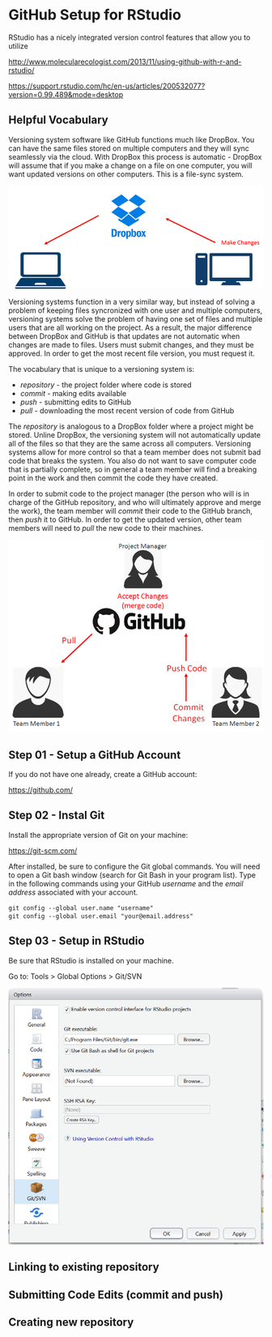 # GitHub Setup for RStudio

RStudio has a nicely integrated version control features that allow you to utilize 




http://www.molecularecologist.com/2013/11/using-github-with-r-and-rstudio/

https://support.rstudio.com/hc/en-us/articles/200532077?version=0.99.489&mode=desktop




## Helpful Vocabulary

Versioning system software like GitHub functions much like DropBox. You can have the same files stored on multiple computers and they will sync seamlessly via the cloud. With DropBox this process is automatic - DropBox will assume that if you make a change on a file on one computer, you will want updated versions on other computers. This is a file-sync system.

![alt text](https://raw.githubusercontent.com/lecy/github-setup-for-rstudio/master/Images/dropbox.png)

Versioning systems function in a very similar way, but instead of solving a problem of keeping files syncronized with one user and multiple computers, versioning systems solve the problem of having one set of files and multiple users that are all working on the project. As a result, the major difference between DropBox and GitHub is that updates are not automatic when changes are made to files. Users must submit changes, and they must be approved. In order to get the most recent file version, you must request it.

The vocabulary that is unique to a versioning system is:

* *repository* - the project folder where code is stored
* *commit* - making edits available
* *push* - submitting edits to GitHub
* *pull* - downloading the most recent version of code from GitHub

The _repository_ is analogous to a DropBox folder where a project might be stored. Unline DropBox, the versioning system will not automatically update all of the files so that they are the same across all computers. Versioning systems allow for more control so that a team member does not submit bad code that breaks the system. You also do not want to save computer code that is partially complete, so in general a team member will find a breaking point in the work and then commit the code they have created.

In order to submit code to the project manager (the person who will is in charge of the GitHub repository, and who will ultimately approve and merge the work), the team member will _commit_ their code to the GitHub branch, then _push_ it to GitHub. In order to get the updated version, other team members will need to _pull_ the new code to their machines. 


![alt text](https://raw.githubusercontent.com/lecy/github-setup-for-rstudio/master/Images/github.png)





## Step 01 - Setup a GitHub Account

If you do not have one already, create a GitHub account:

https://github.com/

## Step 02 - Instal Git

Install the appropriate version of Git on your machine:

https://git-scm.com/

After installed, be sure to configure the Git global commands. You will need to open a Git bash window (search for Git Bash in your program list). Type in the following commands using your GitHub _username_ and the _email address_ associated with your account.

```
git config --global user.name "username"
git config --global user.email "your@email.address"
```

## Step 03 - Setup in RStudio

Be sure that RStudio is installed on your machine. 

Go to: Tools > Global Options > Git/SVN

![alt text](https://raw.githubusercontent.com/lecy/github-setup-for-rstudio/master/Images/global_options.png)

## Linking to existing repository

## Submitting Code Edits (commit and push)

## Creating new repository


